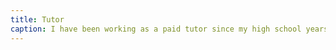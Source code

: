 ```yaml
---
title: Tutor
caption: I have been working as a paid tutor since my high school years, primarily teaching subjects like chemistry and math. I have a genuine passion for explaining complex concepts to others because it deepens my own understanding of the subject matter. Assisting fellow students who are facing difficulties is something I find gratifying. I genuinely enjoy helping people and find great satisfaction in receiving their appreciation. <br><br> During my college years, I sought the opportunity to join the Academic Resource Center to continue my tutoring efforts, similar to what I had done during high school.
---
```

